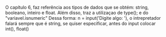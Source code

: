 O capítulo 6, faz referência aos tipos de dados que se obtém: string, booleano, inteiro e float.
Além disso, traz a utilizaçao de type(); e do "variavel.isnumeric"
Dessa forma: n = input('Digite algo: '), o intrepretador falará sempre que é string, se quiser especificar, antes do input colocar int(), float()
